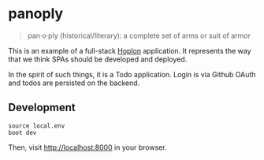 # panoply

> pan·o·ply (historical/literary): a complete set of arms or suit of armor

This is an example of a full-stack [Hoplon][hoplon] application. It represents
the way that we think SPAs should be developed and deployed.

In the spirit of such things, it is a Todo application. Login is via Github
OAuth and todos are persisted on the backend.

## Development

    source local.env
    boot dev
    
Then, visit [http://localhost:8000](http://localhost:8000/) in your browser.

[hoplon]: http://hoplon.io
[boot]: http://boot-clj.com
